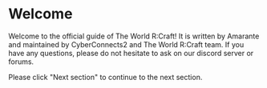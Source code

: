 # Welcome
Welcome to the official guide of The World R:Craft! It is written by Amarante and maintained by CyberConnects2 and The World R:Craft team. If you have any questions, please do not hesitate to ask on our discord server or forums.

Please click "Next section" to continue to the next section.